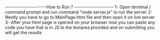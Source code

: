 ---------------------How to Run ? --------------------
1- Open terminal / command prompt and run command "node server.js" to run the server
2- Nextly you have to go to MainPage.html file and then open it on live server
3- After your html page is opened on your browser now you can paste any code you have
that is in JS to the textarea provided and on submitting you will get the results
